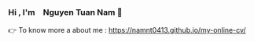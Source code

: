 ### Hi , I'm　Nguyen Tuan Nam 👋

👉 To know more a about me : https://namnt0413.github.io/my-online-cv/


